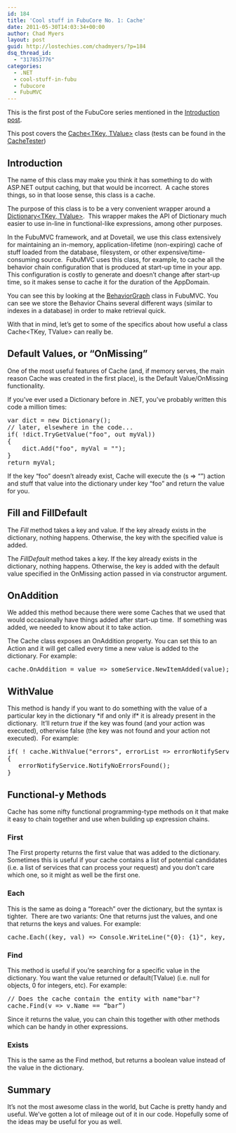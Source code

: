 ```yaml
---
id: 184
title: 'Cool stuff in FubuCore No. 1: Cache'
date: 2011-05-30T14:03:34+00:00
author: Chad Myers
layout: post
guid: http://lostechies.com/chadmyers/?p=184
dsq_thread_id:
  - "317853776"
categories:
  - .NET
  - cool-stuff-in-fubu
  - fubucore
  - FubuMVC
---
```

This is the first post of the FubuCore series mentioned in the [Introduction post](http://lostechies.com/chadmyers/2011/05/30/cool-stuff-in-fubucore-and-fubumvc-series/).

This post covers the [Cache<TKey, TValue>](https://github.com/DarthFubuMVC/fubucore/blob/master/src/FubuCore/Util/Cache.cs) class (tests can be found in the [CacheTester](https://github.com/DarthFubuMVC/fubucore/blob/master/src/FubuCore.Testing/Util/CacheTester.cs))

## Introduction

The name of this class may make you think it has something to do with ASP.NET output caching, but that would be incorrect.  A cache stores things, so in that loose sense, this class is a cache.

The purpose of this class is to be a very convenient wrapper around a [Dictionary<TKey, TValue>](http://msdn.microsoft.com/en-us/library/xfhwa508.aspx).  This wrapper makes the API of Dictionary much easier to use in-line in functional-like expressions, among other purposes.

In the FubuMVC framework, and at Dovetail, we use this class extensively for maintaining an in-memory, application-lifetime (non-expiring) cache of stuff loaded from the database, filesystem, or other expensive/time-consuming source.  FubuMVC uses this class, for example, to cache all the behavior chain configuration that is produced at start-up time in your app. This configuration is costly to generate and doesn&#8217;t change after start-up time, so it makes sense to cache it for the duration of the AppDomain.

You can see this by looking at the [BehaviorGraph](https://github.com/DarthFubuMVC/fubumvc/blob/master/src/FubuMVC.Core/Registration/BehaviorGraph.cs) class in FubuMVC. You can see we store the Behavior Chains several different ways (similar to indexes in a database) in order to make retrieval quick.

With that in mind, let&#8217;s get to some of the specifics about how useful a class Cache<TKey, TValue> can really be.

## Default Values, or &#8220;OnMissing&#8221;

One of the most useful features of Cache (and, if memory serves, the main reason Cache was created in the first place), is the Default Value/OnMissing functionality.

If you&#8217;ve ever used a Dictionary before in .NET, you&#8217;ve probably written this code a million times:

<pre class="brush:csharp">var dict = new Dictionary();
// later, elsewhere in the code...
if( !dict.TryGetValue("foo", out myVal))
{
    dict.Add("foo", myVal = "");
}
return myVal;
</pre>

If the key &#8220;foo&#8221; doesn&#8217;t already exist, Cache will execute the (s => &#8220;&#8221;) action and stuff that value into the dictionary under key &#8220;foo&#8221; and return the value for you.

## Fill and FillDefault

The _Fill_ method takes a key and value. If the key already exists in the dictionary, nothing happens. Otherwise, the key with the specified value is added.

The _FillDefault_ method takes a key. If the key already exists in the dictionary, nothing happens. Otherwise, the key is added with the default value specified in the OnMissing action passed in via constructor argument.

## OnAddition

We added this method because there were some Caches that we used that would occasionally have things added after start-up time.  If something was added, we needed to know about it to take action.

The Cache class exposes an OnAddition property. You can set this to an Action<TValue> and it will get called every time a new value is added to the dictionary. For example:

<pre class="brush:csharp">cache.OnAddition = value => someService.NewItemAdded(value); 
</pre>

## WithValue

This method is handy if you want to do something with the value of a particular key in the dictionary \*if and only if\* it is already present in the dictionary.  It’ll return _true_ if the key was found (and your action was executed), otherwise false (the key was not found and your action not executed).  For example:

<pre class="brush:csharp">if( ! cache.WithValue("errors", errorList => errorNotifyService.NotifyErrors(errorList) )
{
   errorNotifyService.NotifyNoErrorsFound();
}
</pre>

## Functional-y Methods

Cache has some nifty functional programming-type methods on it that make it easy to chain together and use when building up expression chains.

### First

The First property returns the first value that was added to the dictionary. Sometimes this is useful if your cache contains a list of potential candidates (i.e. a list of services that can process your request) and you don’t care which one, so it might as well be the first one.

### Each

This is the same as doing a “foreach” over the dictionary, but the syntax is tighter.  There are two variants: One that returns just the values, and one that returns the keys and values. For example:

<pre class="brush:csharp">cache.Each((key, val) => Console.WriteLine("{0}: {1}", key, val));  
</pre>

### Find

This method is useful if you’re searching for a specific value in the dictionary. You want the value returned or default(TValue) (i.e. null for objects, 0 for integers, etc). For example:

<pre class="brush:csharp">// Does the cache contain the entity with name"bar"?
cache.Find(v => v.Name == “bar”)
</pre>

Since it returns the value, you can chain this together with other methods which can be handy in other expressions.

### Exists

This is the same as the Find method, but returns a boolean value instead of the value in the dictionary.

## Summary

It’s not the most awesome class in the world, but Cache is pretty handy and useful. We’ve gotten a lot of mileage out of it in our code. Hopefully some of the ideas may be useful for you as well.